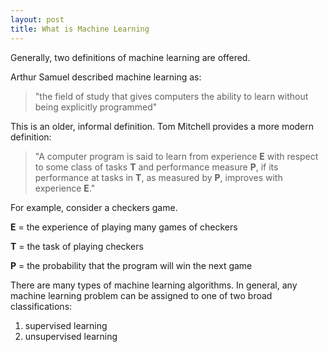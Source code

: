 ```yaml
---
layout: post
title: What is Machine Learning
---
```


Generally, two definitions of machine learning are offered. 

Arthur Samuel described machine learning as: 

>"the field of study that gives computers the ability to learn without being explicitly programmed" 

This is an older, informal definition. Tom Mitchell provides a more modern definition: 

>"A computer program is said to learn from experience **E** with respect to some class of tasks **T** and performance measure **P**, if its performance at tasks in **T**, as measured by **P**, improves with experience **E**."

For example, consider a checkers game.

**E** = the experience of playing many games of checkers

**T** = the task of playing checkers

**P** = the probability that the program will win the next game

There are many types of machine learning algorithms. In general, any machine learning problem can be assigned to one of two broad classifications:
1. supervised learning
2. unsupervised learning
